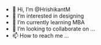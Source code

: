 - 👋 Hi, I’m @HrishikantM
- 👀 I’m interested in designing
- 🌱 I’m currently learning MBA
- 💞️ I’m looking to collaborate on ...
- 📫 How to reach me ...

<!---
HrishikantM/HrishikantM is a ✨ special ✨ repository because its `README.md` (this file) appears on your GitHub profile.
You can click the Preview link to take a look at your changes.
--->
